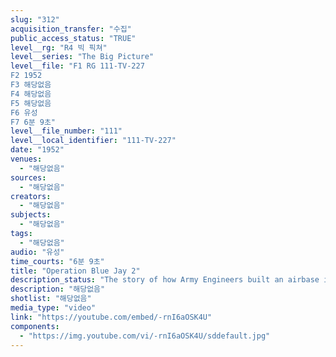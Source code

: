 ```yaml
---
slug: "312"
acquisition_transfer: "수집"
public_access_status: "TRUE"
level__rg: "R4 빅 픽쳐"
level__series: "The Big Picture"
level__file: "F1 RG 111-TV-227
F2 1952
F3 해당없음
F4 해당없음
F5 해당없음
F6 유성
F7 6분 9초"
level__file_number: "111"
level__local_identifier: "111-TV-227"
date: "1952"
venues: 
  - "해당없음"
sources: 
  - "해당없음"
creators: 
  - "해당없음"
subjects: 
  - "해당없음"
tags: 
  - "해당없음"
audio: "유성"
time_courts: "6분 9초"
title: "Operation Blue Jay 2"
description_status: "The story of how Army Engineers built an airbase in the Arctic at Thule."
description: "해당없음"
shotlist: "해당없음"
media_type: "video"
link: "https://youtube.com/embed/-rnI6aOSK4U"
components: 
  - "https://img.youtube.com/vi/-rnI6aOSK4U/sddefault.jpg"
---
```

